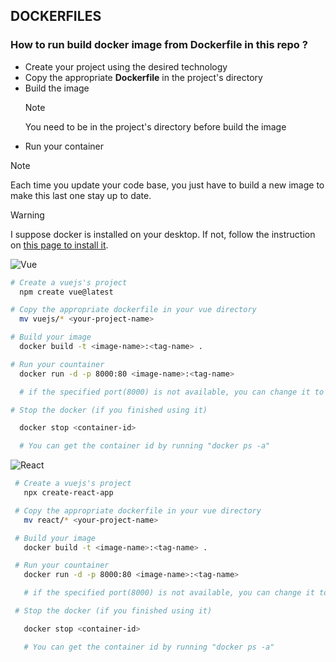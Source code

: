 ## DOCKERFILES

### How to run build docker image from Dockerfile in this repo ?

- Create your project using the desired technology
- Copy the appropriate **Dockerfile** in the project's directory
- Build the image
  > [!NOTE]  
  > You need to be in the project's directory before build the image
- Run your container
  
> [!NOTE]  
> Each time you update your code base, you just have to build a new image to make this last one stay up to date.


> [!WARNING]  
> I suppose docker is installed on your desktop.
> If not, follow the instruction on [this page to install it](https://docs.docker.com/engine/install/ubuntu/).

  ![Vue](https://img.shields.io/badge/Vue%20js-35495E?style=for-the-badge&logo=vuedotjs&logoColor=4FC08D)

  ```bash
  # Create a vuejs's project
    npm create vue@latest

  # Copy the appropriate dockerfile in your vue directory
    mv vuejs/* <your-project-name>

  # Build your image
    docker build -t <image-name>:<tag-name> .

  # Run your countainer
    docker run -d -p 8000:80 <image-name>:<tag-name>

    # if the specified port(8000) is not available, you can change it to another one.

  # Stop the docker (if you finished using it)

    docker stop <container-id>

    # You can get the container id by running "docker ps -a"
  ```

  ![React](https://img.shields.io/badge/React-20232A?style=for-the-badge&logo=react&logoColor=61DAFB)

 ```bash
  # Create a vuejs's project
    npx create-react-app 

  # Copy the appropriate dockerfile in your vue directory
    mv react/* <your-project-name>

  # Build your image
    docker build -t <image-name>:<tag-name> .

  # Run your countainer
    docker run -d -p 8000:80 <image-name>:<tag-name>

    # if the specified port(8000) is not available, you can change it to another one.

  # Stop the docker (if you finished using it)

    docker stop <container-id>

    # You can get the container id by running "docker ps -a"
  ```
